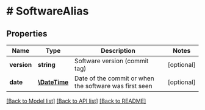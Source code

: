 # # SoftwareAlias

## Properties

Name | Type | Description | Notes
------------ | ------------- | ------------- | -------------
**version** | **string** | Software version (commit tag) | [optional]
**date** | [**\DateTime**](\DateTime.md) | Date of the commit or when the software was first seen | [optional]

[[Back to Model list]](../../README.md#models) [[Back to API list]](../../README.md#endpoints) [[Back to README]](../../README.md)
